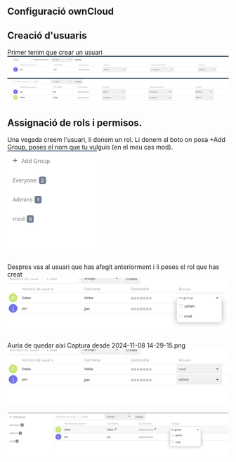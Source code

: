 ## Configuració ownCloud


## Creació d'usuaris

Primer tenim que crear un usuari
<img src="Captura desde 2024-11-08 14-00-27.png">
<img src="Captura desde 2024-11-08 14-00-45.png">

## Assignació de rols i permisos.

Una vegada creem l'usuari, li donem un rol. Li donem al boto on posa +Add Group, poses el nom que tu vulguis (en el meu cas mod).
<img src="Captura desde 2024-11-08 14-23-39.png">

Despres vas al usuari que has afegit anteriorment i li poses el rol que has creat
<img src="Captura desde 2024-11-08 14-26-42.png">

Auria de quedar aixi
Captura desde 2024-11-08 14-29-15.png
<img src="Captura desde 2024-11-08 14-29-15.png">

<img src="Captura desde 2024-11-08 14-21-16.png">
